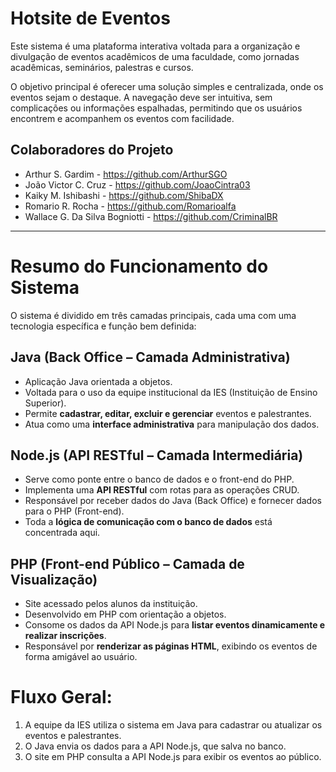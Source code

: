 # Hotsite de Eventos
<p>Este sistema é uma plataforma interativa voltada para a organização e divulgação de eventos acadêmicos de uma faculdade, como jornadas acadêmicas, seminários, palestras e cursos.

O objetivo principal é oferecer uma solução simples e centralizada, onde os eventos sejam o destaque. A navegação deve ser intuitiva, sem complicações ou informações espalhadas, permitindo que os usuários encontrem e acompanhem os eventos com facilidade.</p>

## Colaboradores do Projeto

* Arthur S. Gardim - https://github.com/ArthurSGO
* João Victor C. Cruz - https://github.com/JoaoCintra03
* Kaiky M. Ishibashi - https://github.com/ShibaDX
* Romario R. Rocha - https://github.com/Romarioalfa
* Wallace G. Da Silva Bogniotti - https://github.com/CriminalBR

---

# Resumo do Funcionamento do Sistema

O sistema é dividido em três camadas principais, cada uma com uma tecnologia específica e função bem definida:

## Java (Back Office – Camada Administrativa)

* Aplicação Java orientada a objetos.
* Voltada para o uso da equipe institucional da IES (Instituição de Ensino Superior).
* Permite **cadastrar, editar, excluir e gerenciar** eventos e palestrantes.
* Atua como uma **interface administrativa** para manipulação dos dados.

##  Node.js (API RESTful – Camada Intermediária)

* Serve como ponte entre o banco de dados e o front-end do PHP.
* Implementa uma **API RESTful** com rotas para as operações CRUD.
* Responsável por receber dados do Java (Back Office) e fornecer dados para o PHP (Front-end).
* Toda a **lógica de comunicação com o banco de dados** está concentrada aqui.

## PHP (Front-end Público – Camada de Visualização)

* Site acessado pelos alunos da instituição.
* Desenvolvido em PHP com orientação a objetos.
* Consome os dados da API Node.js para **listar eventos dinamicamente e realizar inscrições**.
* Responsável por **renderizar as páginas HTML**, exibindo os eventos de forma amigável ao usuário.

# Fluxo Geral:

1. A equipe da IES utiliza o sistema em Java para cadastrar ou atualizar os eventos e palestrantes.
2. O Java envia os dados para a API Node.js, que salva no banco.
3. O site em PHP consulta a API Node.js para exibir os eventos ao público.


